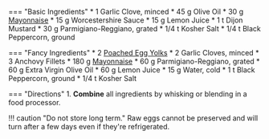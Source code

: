 === "Basic Ingredients"
    * 1 Garlic Clove, minced
    * 45 g Olive Oil
    * 30 g [Mayonnaise](index.md)
    * 15 g Worcestershire Sauce
    * 15 g Lemon Juice
    * 1 t Dijon Mustard
    * 30 g Parmigiano-Reggiano, grated
    * 1/4 t Kosher Salt
    * 1/4 t Black Peppercorn, ground

=== "Fancy Ingredients"
    * 2 [Poached Egg Yolks](../../eggs/poached-eggs.md)
    * 2 Garlic Cloves, minced
    * 3 Anchovy Fillets
    * 180 g [Mayonnaise](index.md)
    * 60 g Parmigiano-Reggiano, grated
    * 60 g Extra Virgin Olive Oil
    * 60 g Lemon Juice
    * 15 g Water, cold
    * 1 t Black Peppercorn, ground
    * 1/4 t Kosher Salt

=== "Directions"
    1. **Combine** all ingredients by whisking or blending in a food processor.

!!! caution "Do not store long term."
    Raw eggs cannot be preserved and will turn after a few days even if they're refrigerated.

[^1]:
    Martin, Ali. ["Caesar Dressing."](https://www.gimmesomeoven.com/caesar-dressing-recipe/). *Gimme Some Oven.* 2 September 2020.
[^2]:
    Mitzewich, John. ["Caesar Salad Dressing."](https://www.thespruceeats.com/caesar-salad-dressing-recipe-101888) *The Spruce Eats.* 14 April 2020.
[^3]:
    Schecter, Anita. ["Grilled Caesar Salad."](https://www.thespruceeats.com/grilled-caesar-salad-4589073) *The Spruce Eats.* 13 September 2019.
